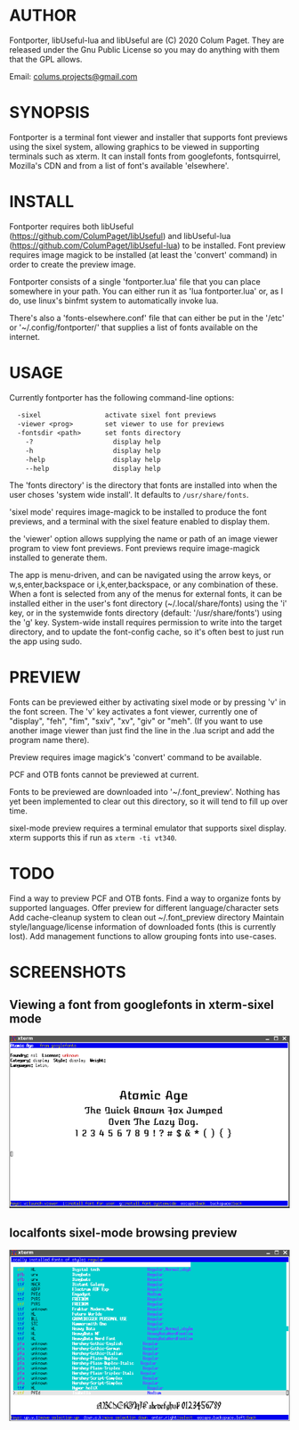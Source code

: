 AUTHOR
======

Fontporter, libUseful-lua and libUseful are (C) 2020 Colum Paget. They are released under the Gnu Public License so you may do anything with them that the GPL allows.

Email: colums.projects@gmail.com


SYNOPSIS
========

Fontporter is a terminal font viewer and installer that supports font previews using the sixel system, allowing graphics to be viewed in supporting terminals such as xterm. It can install fonts from googlefonts, fontsquirrel, Mozilla's CDN and from a list of font's available 'elsewhere'.

INSTALL
=======

Fontporter requires both libUseful (https://github.com/ColumPaget/libUseful) and libUseful-lua (https://github.com/ColumPaget/libUseful-lua) to be installed. Font preview requires image magick to be installed (at least the 'convert' command) in order to create the preview image. 

Fontporter consists of a single 'fontporter.lua' file that you can place somewhere in your path. You can either run it as 'lua fontporter.lua' or, as I do, use linux's binfmt system to automatically invoke lua.

There's also a 'fonts-elsewhere.conf' file that can either be put in the '/etc' or '~/.config/fontporter/' that supplies a list of fonts available on the internet.


USAGE
=====

Currently fontporter has the following command-line options:

```
  -sixel                activate sixel font previews
  -viewer <prog>        set viewer to use for previews
  -fontsdir <path>      set fonts directory
	-?                    display help
	-h                    display help
	-help                 display help
	--help                display help
```

The 'fonts directory' is the directory that fonts are installed into when the user choses 'system wide install'. It defaults to `/usr/share/fonts`.

'sixel mode' requires image-magick to be installed to produce the font previews, and a terminal with the sixel feature enabled to display them.

the 'viewer' option allows supplying the name or path of an image viewer program to view font previews. Font previews require image-magick installed to generate them.

The app is menu-driven, and can be navigated using the arrow keys, or w,s,enter,backspace or i,k,enter,backspace, or any combination of these. When a font is selected from any of the menus for external fonts, it can be installed either in the user's font directory (~/.local/share/fonts) using the 'i' key, or in the systemwide fonts directory (default: '/usr/share/fonts') using the 'g' key. System-wide install requires permission to write into the target directory, and to update the font-config cache, so it's often best to just run the app using sudo.


PREVIEW
=======

Fonts can be previewed either by activating sixel mode or by pressing 'v' in the font screen. The 'v' key activates a font viewer, currently one of "display", "feh", "fim", "sxiv", "xv", "giv" or "meh". (If you want to use another image viewer than just find the line in the .lua script and add the program name there).

Preview requires image magick's 'convert' command to be available.

PCF and OTB fonts cannot be previewed at current.

Fonts to be previewed are downloaded into '~/.font_preview'. Nothing has yet been implemented to clear out this directory, so it will tend to fill up over time.

sixel-mode preview requires a terminal emulator that supports sixel display. xterm supports this if run as `xterm -ti vt340`.


TODO
====

Find a way to preview PCF and OTB fonts.
Find a way to organize fonts by supported languages.
Offer preview for different language/character sets
Add cache-cleanup system to clean out ~/.font_preview directory
Maintain style/language/license information of downloaded fonts (this is currently lost).
Add management functions to allow grouping fonts into use-cases.


SCREENSHOTS
===========


## Viewing a font from googlefonts in xterm-sixel mode

![googlefonts sixel preview](googlefont-screenshot.png)


## localfonts sixel-mode browsing preview

![locally installed fonts sixel preview](localfonts-screenshot.png)
